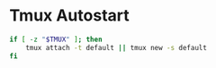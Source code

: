 
# Tmux Autostart

```bash
if [ -z "$TMUX" ]; then
    tmux attach -t default || tmux new -s default
fi
```
